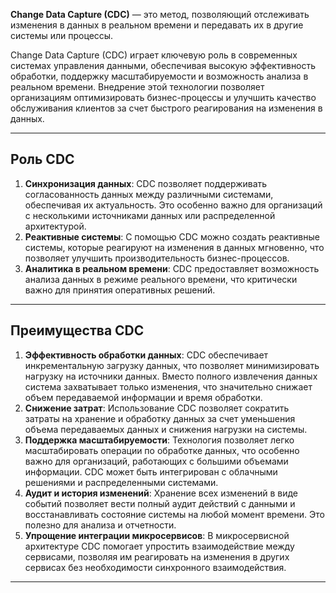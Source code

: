 
**Change Data Capture (CDC)** — это метод, позволяющий отслеживать изменения в данных в реальном времени и передавать их в другие системы или процессы. 

Change Data Capture (CDC) играет ключевую роль в современных системах управления данными, обеспечивая высокую эффективность обработки, поддержку масштабируемости и возможность анализа в реальном времени. Внедрение этой технологии позволяет организациям оптимизировать бизнес-процессы и улучшить качество обслуживания клиентов за счет быстрого реагирования на изменения в данных.

---
## Роль CDC

1. **Синхронизация данных**: CDC позволяет поддерживать согласованность данных между различными системами, обеспечивая их актуальность. Это особенно важно для организаций с несколькими источниками данных или распределенной архитектурой.
2. **Реактивные системы**: С помощью CDC можно создать реактивные системы, которые реагируют на изменения в данных мгновенно, что позволяет улучшить производительность бизнес-процессов.
3. **Аналитика в реальном времени**: CDC предоставляет возможность анализа данных в режиме реального времени, что критически важно для принятия оперативных решений.
---
## Преимущества CDC

1. **Эффективность обработки данных**: CDC обеспечивает инкрементальную загрузку данных, что позволяет минимизировать нагрузку на источники данных. Вместо полного извлечения данных система захватывает только изменения, что значительно снижает объем передаваемой информации и время обработки.
2. **Снижение затрат**: Использование CDC позволяет сократить затраты на хранение и обработку данных за счет уменьшения объема передаваемых данных и снижения нагрузки на системы.
3. **Поддержка масштабируемости**: Технология позволяет легко масштабировать операции по обработке данных, что особенно важно для организаций, работающих с большими объемами информации. CDC может быть интегрирован с облачными решениями и распределенными системами.
4. **Аудит и история изменений**: Хранение всех изменений в виде событий позволяет вести полный аудит действий с данными и восстанавливать состояние системы на любой момент времени. Это полезно для анализа и отчетности.
5. **Упрощение интеграции микросервисов**: В микросервисной архитектуре CDC помогает упростить взаимодействие между сервисами, позволяя им реагировать на изменения в других сервисах без необходимости синхронного взаимодействия.
---

